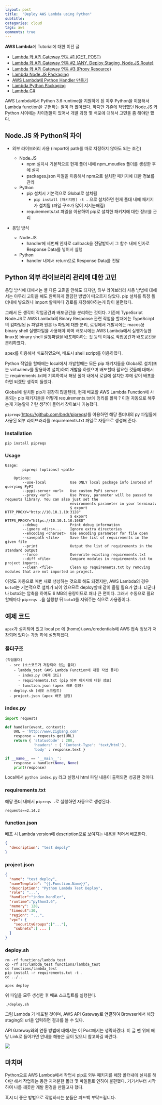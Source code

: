 ```yaml
---
layout: post
title:  "Deploy AWS Lambda using Python"
subtitle:  
categories: cloud
tags: aws
comments: true
---
```


**AWS Lambda**에 Tutorial에 대한 이전 글

- [Lambda 와 API Gateway 연동 #1 (GET, POST)](https://github.com/DevStarSJ/Study/blob/master/Blog/Cloud/AWS/Lambda%2BAPIGateWay.01.md)
- [Lambda 와 API Gateway 연동 #2 (ANY, Deploy Staging, Node.JS Route)](https://github.com/DevStarSJ/Study/blob/master/Blog/Cloud/AWS/Lambda%2BAPIGateway.02.Route.md)
- [Lambda 와 API Gateway 연동 #3 (Proxy Resource)](https://github.com/DevStarSJ/Study/blob/master/Blog/Cloud/AWS/Lambda%2BAPIGateway.03.Proxy.md)
- [Lambda Node.JS Packaging](https://github.com/DevStarSJ/Study/blob/master/Blog/Cloud/AWS/Lambda.Packaging.Node.md)
- [AWS Lambda에 Python Handler 만들기](https://github.com/DevStarSJ/Study/blob/master/Blog/Cloud/AWS/Lambda.Python.md)
- [Lambda Python Packaging](https://github.com/DevStarSJ/Study/blob/master/Blog/Cloud/AWS/Lambda.Packaging.Python.md)
- [Lambda C# ](https://github.com/DevStarSJ/Study/blob/master/Blog/Cloud/AWS/Lambda.CSharp.md)

AWS Lambda에서 Python 3.6 runtime을 지원하게 된 이후 Python을 이용해서 Lambda function을 구현하는 일이 더 많아졌다. 하지만 기존에 작업했던 Node.JS 와 Python 사이에는 차이점들이 있어서 개발 과정 및 배포에 대해서 고민을 좀 해야만 했다.



## Node.JS 와 Python의 차이

- 외부 라이브러리 사용 (import에 path를 따로 지정하지 않아도 되는 조건)
  - Node.JS
    - npm 설치시 기본적으로 현재 폴더 내에 npm_moudles 폴더를 생성한 후에 설치
    - packages.json 파일을 이용해서 npm으로 설치한 패키지에 대한 정보를 관리
  - Python
    - pip 설치시 기본적으로 Global로 설치됨
      - `pip install [패키지명] -t .` 으로 설치하면 현재 폴대 내에 패키지가 설치됨 (파일 구조가 많이 지저분해짐)
    - requirements.txt 파일을 이용하여 pip로 설치한 패키지에 대한 정보를 관리

- 응답 방식
  - Node.JS
    - handler에 세번째 인자로 callback을 전달받아서 그 함수 내에 인자로 Response Data를 넣어서 실행
  - Python
    - handler 내에서 return으로 Response Data를 전달

## Python 외부 라이브러리 관리에 대한 고민

응답 방식에 대해서는 별 다른 고민을 안해도 되지만, 외부 라이브러리 사용 방법에 대해서는 아무리 고민을 해도 완벽하게 깔끔한 방법이 떠오르지 않았다. pip 설치를 특정 폴더내에 넣으려니 import 할때마다 경로를 지정해야하는게 많이 불편했다.

그래서 든 생각이 작업공간과 배포공간을 분리하는 것이다. 기존에 TypeScript Node.JS로 AWS Lambda의 Binary Response 관련 작업을 할때에는 TypeScirpt의 컴파일된 js 파일과 원본 ts 파일에 대한 분리, 로컬에서 개발시에는 macos용 binary shell 실행파일을 사용해야 하며 배포시에는 AWS Lambda에서 실행가능한 linux용 binary shell 실행파일을 배포해야하는 것 등의 이유로 작업공간과 배포공간을 분리하였다.

apex를 이용해서 배포하였으며, 배포시 shell script를 이용하였다.

Python 작업을 할때에는 local에서 개발할때는 모든 pip 패키지들을 Global로 설치(또는 virtualenv를 활용하여 설치)하여 개발을 하였으며 배포할때 필요한 것들에 대해서는 requirements.txt에 기록하여서 해당 폴더 내에서 로컬에 설치한 후에 같이 배포를 하면 되겠단 생각이 들었다.

Global에 설치된 pip가 굉장히 많을텐데, 현재 배포할 AWS Lambda Function에 사용되는 pip 패키지들을 어떻게 requirements.txt에 정리를 할까 ? 이걸 자동으로 해주는게 가능할까 ? 란 생각이 들어서 찾아보니 가능했다.

`pipreqs`(<https://github.com/bndr/pipreqs>)를 이용하면 해당 폴더내의 py 파일들에 사용된 외부 라이브러리를 requirements.txt 파일로 자동으로 생성해 준다.

### Installation

```
pip install pipreqs
```

### Usage

```
Usage:
        pipreqs [options] <path>

    Options:
        --use-local           Use ONLY local package info instead of querying PyPI
        --pypi-server <url>   Use custom PyPi server
        --proxy <url>         Use Proxy, parameter will be passed to requests library. You can also just set the
                              environments parameter in your terminal:
                              $ export HTTP_PROXY="http://10.10.1.10:3128"
                              $ export HTTPS_PROXY="https://10.10.1.10:1080"
        --debug               Print debug information
        --ignore <dirs>...    Ignore extra directories
        --encoding <charset>  Use encoding parameter for file open
        --savepath <file>     Save the list of requirements in the given file
        --print               Output the list of requirements in the standard output
        --force               Overwrite existing requirements.txt
        --diff <file>         Compare modules in requirements.txt to project imports.
        --clean <file>        Clean up requirements.txt by removing modules that are not imported in project.
```

이것도 자동으로 매번 새로 생성하는 것으로 해도 되겠지만, AWS Lambda의 경우 `boto3`는 기본적으로 설치가 되어 있으므로 deploy할때 같이 올릴 필요가 없다. 더군다나 boto3는 압축을 하여도 6 MB의 용량이므로 꽤나 큰 편이다. 그래서 수동으로 필요할때마다 `pipreqs .`을 실행항 뒤 `boto3`를 지워주는 식으로 사용중이다.

## 예제 코드

`apex`가 설치되어 있고 local pc 에 (home)/.aws/credentials에 AWS 접속 정보가 저장되어 있다는 가정 하에 설명하겠다.

### 폴더구조
```
(작업폴더)
  - src (소스코드가 저장되어 있는 폴더)
    - lambda_test (AWS Lambda Function에 대한 작업 폴더)
      - index.py (예제 코드)
      - requirements.txt (pip 외부 패키지에 대한 정보)
      - function.json (apex 배포 설정)
  - deploy.sh (배포 스크립트)
  - project.json (apex 배포 설정)
```

### index.py
```Python
import requests

def handler(event, context):
    URL = 'http://www.zigbang.com'
    response = requests.get(URL)
    return { 'statusCode' : 200,
             'headers' : { 'Content-Type': 'text/html'},
             'body' : response.text }

if __name__ == '__main__':
    response = handler(None, None)
    print(response)
```

Local에서 `python index.py` 라고 실행시 html 파일 내용이 출력되면 성공한 것이다.

### requirements.txt

해당 폴더 내에서 `pipreqs .`로 실행하면 자동으로 생성된다.

```
requests==2.14.2
```

### function.json

배포 시 Lambda version에 description으로 보여지는 내용을 적어서 배포한다.

```JSON
{
  "description": "test depoly"
}
```

### project.json

```JSON
{
  "name": "test_deploy",
  "nameTemplate": "{{.Function.Name}}",
  "description": "Python Lambda Test Deploy",
  "role": "...",
  "handler":"index.handler",
  "runtime":"python3.6",
  "memory": 128,
  "timeout":30,
  "region": "...",
  "vpc": {
    "securityGroups":["..."],
    "subnets":[ ... ]
  }
}
```

### deploy.sh

```shell
rm -rf functions/lambda_test
cp -rf src/lambda_test functions/lambda_test
cd functions/lambda_test
pip install -r requirements.txt -t .
cd ../..

apex deploy
```

위 파일을 모두 생성한 후 배포 스크립트를 실행한다.

```
./deploy.sh
```

그럼 Lambda 가 배포될 것이며, AWS API Gateway로 연결하여 Browser에서 해당 staging의 url을 입력하면 결과를 볼 수 있다.

API Gateway와의 연동 방법에 대해서는 이 Post에서는 생략하겠다. 이 글 맨 위에 해당 Link로 들어가면 안내를 해놓은 글이 있으니 참고하길 바란다.

![](/images/Lambda.Python.Deploy.01.png)

## 마치며

Python으로 AWS Lambda에서 작업시 pip로 외부 패키지를 해당 폴더내에 설치를 해야만 해서 작업하는 동안 지저분한 폴더 및 파일들로 인하여 불편했다. 거기서부터 시작하여 나름 깨끗한 개발 환경을 만들고자 했다.

혹시 더 좋은 방법으로 작업하시는 분들은 피드백 부탁드립니다.
